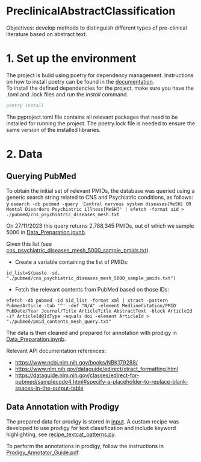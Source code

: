 # PreclinicalAbstractClassification
Objectives: develop methods to distinguish different types of pre-clinical literature based on abstract text.
# 1. Set up the environment
The project is build using poetry for dependency management. Instructions on how to install poetry can be found in the [documentation](https://python-poetry.org/docs/).  
To install the defined dependencies for the project, make sure you have the .toml and .lock files and run the _install_ command.
```bib
poetry install
```
The pyproject.toml file contains all relevant packages that need to be installed for running the project. The poetry.lock file is needed to ensure the same version of the installed libraries.

# 2. Data
## Querying PubMed

To obtain the initial set of relevant PMIDs, the database was queried using a generic search string related to CNS and Psychiatric conditions, as follows:
y
`esearch -db pubmed -query 'Central nervous system diseases[MeSH] OR Mental Disorders Psychiatric illness[MeSH]' | efetch -format uid > ./pubmed/cns_psychiatric_diseases_mesh.txt
`

On 27/11/2023 this query returns 2,788,345 PMIDs, out of which we sample 5000 in [Data_Preparation.ipynb](data%2FData_Preparation.ipynb).

Given this list (see [cns_psychiatric_diseases_mesh_5000_sample_pmids.txt](data%2Fpubmed%2Fcns_psychiatric_diseases_mesh_5000_sample_pmids.txt)).
- Create a variable containing the list of PMIDs:

`id_list=$(paste -sd, "./pubmed/cns_psychiatric_diseases_mesh_5000_sample_pmids.txt")`
- Fetch the relevant contents from PubMed based on those IDs:

`efetch -db pubmed -id $id_list -format xml | xtract -pattern PubmedArticle -tab '^' -def "N/A" -element MedlineCitation/PMID PubDate/Year Journal/Title ArticleTitle AbstractText -block ArticleId -if ArticleId@IdType -equals doi -element ArticleId > "./pubmed/pmid_contents_mesh_query.txt"
`

The data is then cleaned and prepared for annotation with prodigy in [Data_Preparation.ipynb](data%2FData_Preparation.ipynb).

Relevant API documentation references:
- https://www.ncbi.nlm.nih.gov/books/NBK179288/
- https://www.nlm.nih.gov/dataguide/edirect/xtract_formatting.html
- https://dataguide.nlm.nih.gov/classes/edirect-for-pubmed/samplecode4.html#specify-a-placeholder-to-replace-blank-spaces-in-the-output-table

## Data Annotation with Prodigy
The prepared data for prodigy is stored in [input](data%2Fprodigy%2Finput).
A custom recipe was developed to use prodigy for text classification and include keyword highlighting, see [recipe_textcat_patterns.py](data%2Fprodigy%2Frecipe_textcat_patterns.py).

To perform the annotations in prodigy, follow the instructions in [Prodigy_Annotator_Guide.pdf](data%2Fprodigy%2FProdigy_Annotator_Guide.pdf).